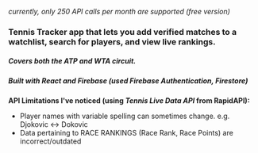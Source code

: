 _currently, only 250 API calls per month are supported (free version)_

### Tennis Tracker app that lets you add verified matches to a watchlist, search for players, and view live rankings. 

##### Covers both the ATP and WTA circuit.

##### Built with React and Firebase (used Firebase Authentication, Firestore)

**API Limitations I've noticed (using _Tennis Live Data API_ from RapidAPI):**  
- Player names with variable spelling can sometimes change. e.g. Djokovic <-> Dokovic
- Data pertaining to RACE RANKINGS (Race Rank, Race Points) are incorrect/outdated
